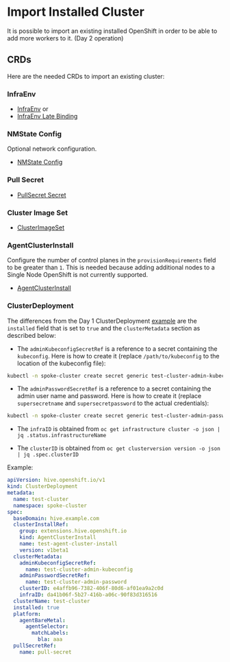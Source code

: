 # Import Installed Cluster

It is possible to import an existing installed OpenShift in order to be able to add more workers to it. (Day 2 operation)

## CRDs

Here are the needed CRDs to import an existing cluster:

### InfraEnv

- [InfraEnv](crds/infraEnv.yaml) or
- [InfraEnv Late Binding](crds/infraEnvLateBinding.yaml)

### NMState Config

Optional network configuration.

- [NMState Config](crds/nmstate.yaml)

### Pull Secret

- [PullSecret Secret](crds/pullsecret.yaml)

### Cluster Image Set

- [ClusterImageSet](crds/clusterImageSet.yaml)

### AgentClusterInstall

Configure the number of control planes in the `provisionRequirements` field to be greater than `1`. This is needed because adding additional nodes to a Single Node OpenShift is not currently supported.

- [AgentClusterInstall](crds/agentClusterInstall.yaml)

### ClusterDeployment

The differences from the Day 1 ClusterDeployment [example](crds/clusterDeployment.yaml) are the `installed` field that is set to `true` and the `clusterMetadata` section as described below:

- The `adminKubeconfigSecretRef` is a reference to a secret containing the `kubeconfig`. Here is how to create it (replace `/path/to/kubeconfig` to the location of the kubeconfig file):

```bash
kubectl -n spoke-cluster create secret generic test-cluster-admin-kubeconfig --from-file=kubeconfig=/path/to/kubeconfig
```

- The `adminPasswordSecretRef` is a reference to a secret containing the admin user name and password. Here is how to create it (replace `supersecretname` and `supersecretpassword` to the actual credentials):

```bash
kubectl -n spoke-cluster create secret generic test-cluster-admin-password --from-literal=username=supersecretname --from-literal=password=supersecretpassword
```

- The `infraID` is obtained from `oc get infrastructure cluster -o json | jq .status.infrastructureName`

- The `clusterID` is obtained from `oc get clusterversion version -o json | jq .spec.clusterID`

Example:

```yaml
apiVersion: hive.openshift.io/v1
kind: ClusterDeployment
metadata:
  name: test-cluster
  namespace: spoke-cluster
spec:
  baseDomain: hive.example.com
  clusterInstallRef:
    group: extensions.hive.openshift.io
    kind: AgentClusterInstall
    name: test-agent-cluster-install
    version: v1beta1
  clusterMetadata:
    adminKubeconfigSecretRef:
      name: test-cluster-admin-kubeconfig
    adminPasswordSecretRef:
      name: test-cluster-admin-password
    clusterID: e4affb96-7382-406f-80d6-af01ea9a2c0d
    infraID: da41b06f-5b27-416b-a06c-90f83d316516
  clusterName: test-cluster
  installed: true
  platform:
    agentBareMetal:
      agentSelector:
        matchLabels:
          bla: aaa
  pullSecretRef:
    name: pull-secret
```
